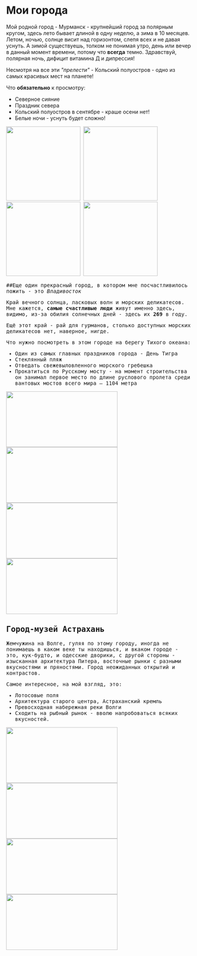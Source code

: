 # Мои города 

Мой родной город - Мурманск - крупнейший город за полярным кругом, здесь лето бывает длиной в одну неделю, а зима в 10 месяцев. Летом, ночью,  солнце висит над горизонтом, слепя всех и не давая уснуть. А зимой существуешь, толком не понимая утро, день или вечер в данный момент времени, потому что **всегда** темно. Здравствуй, полярная ночь, дифицит витамина Д и дипрессия!

Несмотря на все эти _"прелести"_ - Кольский полуостров - одно из самых красивых мест на планете! 

Что  **обязательно** к просмотру:
 -  Северное сияние
 -  Праздник севера
 -  Кольский полуостров в сентябре - краше осени нет!
 -  Белые ночи - уснуть будет сложно!
  
 <kbd>                                             
<img src="https://static.tildacdn.com/tild6166-6338-4062-b536-333432653234/i.jpg" width="200" height="200">

<img src="http://i.mycdn.me/i?r=AzFIxPtkV78jcmdRfpoIOyaJZeowuqtABxERquk9f_rGUzO7EuABt8t6j6ROsg0SwU4" width="200" height="200">
<kbd>

                                                          
                                          
<img src="https://cs.pikabu.ru/post_img/big/2013/07/13/7/1373712017_1656637261.jpg" width="200" height="200">

<img src="https://static.mk.ru/upload/entities/2023/03/28/16/articles/facebookPicture/5b/c2/a9/9d/d04fea88c917dd3800b867ffd8061298.jpg" width="200" height="200">


##Еще один прекрасный город, в котором мне посчастливилось пожить - это _Владивосток_

Край вечного солнца, ласковых волн и морских деликатесов.
Мне кажется, **самые счастливые люди** живут именно здесь, видимо, из-за обилия солнечных дней - здесь их **269** в году. 

Ещё этот край - рай для гурманов, столько доступных морских деликатесов нет, наверное, нигде.
 
 Что нужно посмотреть в этом городе на берегу Тихого океана:

  - Один из самых главных праздников города - День Тигра
  - Стеклянный пляж
  - Отведать свежевыловленного морского гребешка
  - Прокатиться по Русскому мосту - на момент строительства он занимал первое место по длине руслового пролета среди вантовых мостов всего мира — 1104 метра
  

  <img src="https://cdn.fishki.net/upload/post/2018/10/01/2720454/0f284b70c0606d3194fc3f1a1ee30814f172461b.jpg" width="300" height="150">

<img src="https://img.1tv.com/img/2021-07-19/fmt_96_24_1627036416_shutterstock_748468777.jpg" width="300" height="150">


                                                          
                                          
<img src="https://s11.stc.yc.kpcdn.net/share/i/12/11455468/wr-960.webp" width="300" height="150">

<img src="https://sportishka.com/uploads/posts/2022-11/1667575671_7-sportishka-com-p-vantovii-most-na-ostrov-russkii-vkontakte-7.jpg" width="300" height="150">

## Город-музей Астрахань
Жемчужина на Волге, гуляя по этому городу, иногда не понимаешь в каком веке ты находишься, и вкаком городе - это,  кук-будто, и одесские дворики, с другой стороны - изысканная архитектура Питера, восточные рынки с разными вкусностями и пряностями. Город неожиданных открытий и контрастов.

Самое интересное, на мой взгляд, это:

 - Лотосовые поля
 - Архитектура старого центра, Астраханский кремль
 - Превосходная набережная реки Волги
 - Сходить на рыбный рынок - вволю напробоваться всяких вкусностей.

<img src="https://static.tildacdn.com/tild6264-3466-4939-b933-396233623036/3314980.jpg" width="300" height="150">

<img src="http://magazin-1.com/uploads/photo/15162/89c2a4ee349e66fd6ba4be7eaf22300f.jpg" width="300" height="150">


                                                          
                                          
<img src="https://tripplanet.ru/wp-content/uploads/europe/russia/astrakhan/the-embankment.jpg" width="300" height="150">

<img src="https://c1.staticflickr.com/9/8846/17050513783_64930fd273_b.jpg" width="300" height="150">


